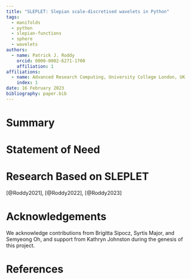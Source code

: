 ```yaml
---
title: "SLEPLET: Slepian scale-discretised wavelets in Python"
tags:
  - manifolds
  - python
  - slepian-functions
  - sphere
  - wavelets
authors:
  - name: Patrick J. Roddy
    orcid: 0000-0002-6271-1700
    affiliation: 1
affiliations:
  - name: Advanced Research Computing, University College London, UK
    index: 1
date: 16 February 2023
bibliography: paper.bib
---
```


# Summary

# Statement of Need

# Research Based on SLEPLET

[@Roddy2021], [@Roddy2022], [@Roddy2023]

# Acknowledgements

We acknowledge contributions from Brigitta Sipocz, Syrtis Major, and Semyeong
Oh, and support from Kathryn Johnston during the genesis of this project.

# References
